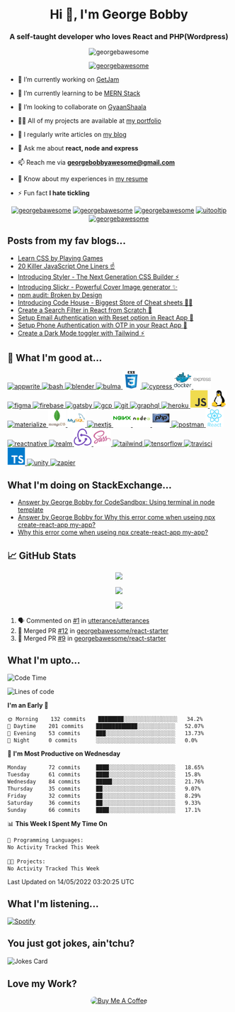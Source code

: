<h1 align="center">Hi 👋, I'm George Bobby</h1>  
<h3 align="center">A self-taught developer who loves React and PHP(Wordpress)</h3>  
  
<p align="center"> <img src="https://badges.pufler.dev/visits/georgebawesome/georgebawesome" alt="georgebawesome" /> </p>  

<p align="center"> <a href="https://twitter.com/georgebawesome" target="blank"><img src="https://img.shields.io/twitter/follow/georgebawesome?logo=twitter&style=for-the-badge" alt="georgebawesome" /></a> </p>  
  
- 🔭 I’m currently working on [GetJam](https://joju.cf/)  
  
- 🌱 I’m currently learning to be [MERN Stack](https://www.mongodb.com/mern-stack)
  
- 👯 I’m looking to collaborate on [GyaanShaala](https://gyaanshaala.in/)  
  
- 👨‍💻 All of my projects are available at [my portfolio](https://georgebawesome.ml/)  
  
- 📝 I regularly write articles on [my blog](https://dev.to/georgebawesome)  
  
- 💬 Ask me about **react, node and express**  
  
- 📫 Reach me via **georgebobbyawesome@gmail.com**  
  
- 📄 Know about my experiences in [my resume](https://georgebawesome.ml/)  
  
- ⚡ Fun fact **I hate tickling**  

<p align="center">  
<a href="https://codepen.io/georgebawesome" target="blank"><img align="center" src="https://raw.githubusercontent.com/rahuldkjain/github-profile-readme-generator/master/src/images/icons/Social/codepen.svg" alt="georgebawesome" height="30" width="40" /></a>  
<a href="https://twitter.com/georgebawesome" target="blank"><img align="center" src="https://raw.githubusercontent.com/rahuldkjain/github-profile-readme-generator/master/src/images/icons/Social/twitter.svg" alt="georgebawesome" height="30" width="40" /></a>  
<a href="https://linkedin.com/in/georgebawesome" target="blank"><img align="center" src="https://raw.githubusercontent.com/rahuldkjain/github-profile-readme-generator/master/src/images/icons/Social/linked-in-alt.svg" alt="georgebawesome" height="30" width="40" /></a>  
<a href="https://instagram.com/uitooltip" target="blank"><img align="center" src="https://raw.githubusercontent.com/rahuldkjain/github-profile-readme-generator/master/src/images/icons/Social/instagram.svg" alt="uitooltip" height="30" width="40" /></a>  
<a href="https://dribbble.com/georgebawesome" target="blank"><img align="center" src="https://raw.githubusercontent.com/rahuldkjain/github-profile-readme-generator/master/src/images/icons/Social/dribbble.svg" alt="georgebawesome" height="30" width="40" /></a>  
</p>  

## Posts from my fav blogs...

<!-- BLOG-POST-LIST:START -->
- [Learn CSS by Playing Games](https://blog.saviomartin.com/learn-css-by-playing-games)
- [20 Killer JavaScript One Liners ☝️](https://blog.saviomartin.com/20-killer-javascript-one-liners)
- [Introducing Styler - The Next Generation CSS Builder ⚡️](https://blog.saviomartin.com/styler)
- [Introducing Slickr - Powerful Cover Image generator ✨️](https://blog.saviomartin.com/introducing-slickr-powerful-cover-image-generator)
- [npm audit: Broken by Design](https://overreacted.io/npm-audit-broken-by-design/)
- [Introducing Code House - Biggest Store of Cheat sheets 👨‍💻](https://blog.saviomartin.com/introducing-code-house-biggest-store-of-cheat-sheets)
- [Create a Search Filter in React from Scratch 🔎](https://blog.saviomartin.com/create-a-search-filter-in-react-from-scratch)
- [Setup Email Authentication with Reset option in React App 🚀](https://blog.saviomartin.com/setup-email-authentication-with-reset-option-in-react-app)
- [Setup Phone Authentication with OTP in your React App 🚀](https://blog.saviomartin.com/setup-phone-authentication-with-otp-in-your-react-app)
- [Create a Dark Mode toggler with Tailwind ⚡️](https://blog.saviomartin.com/create-a-dark-mode-toggler-with-tailwind)
<!-- BLOG-POST-LIST:END -->

## 💼 What I'm good at... 

<p align="left"> <a href="https://appwrite.io" target="_blank"> <img src="https://www.vectorlogo.zone/logos/appwriteio/appwriteio-icon.svg" alt="appwrite" width="40" height="40"/> </a> <a href="https://www.gnu.org/software/bash/" target="_blank"> <img src="https://www.vectorlogo.zone/logos/gnu_bash/gnu_bash-icon.svg" alt="bash" width="40" height="40"/> </a> <a href="https://www.blender.org/" target="_blank"> <img src="https://download.blender.org/branding/community/blender_community_badge_white.svg" alt="blender" width="40" height="40"/> </a> <a href="https://bulma.io/" target="_blank"> <img src="https://raw.githubusercontent.com/gilbarbara/logos/804dc257b59e144eaca5bc6ffd16949752c6f789/logos/bulma.svg" alt="bulma" width="40" height="40"/> </a> <a href="https://www.w3schools.com/css/" target="_blank"> <img src="https://raw.githubusercontent.com/devicons/devicon/master/icons/css3/css3-original-wordmark.svg" alt="css3" width="40" height="40"/> </a> <a href="https://www.cypress.io" target="_blank"> <img src="https://raw.githubusercontent.com/simple-icons/simple-icons/6e46ec1fc23b60c8fd0d2f2ff46db82e16dbd75f/icons/cypress.svg" alt="cypress" width="40" height="40"/> </a> <a href="https://www.docker.com/" target="_blank"> <img src="https://raw.githubusercontent.com/devicons/devicon/master/icons/docker/docker-original-wordmark.svg" alt="docker" width="40" height="40"/> </a> <a href="https://expressjs.com" target="_blank"> <img src="https://raw.githubusercontent.com/devicons/devicon/master/icons/express/express-original-wordmark.svg" alt="express" width="40" height="40"/> </a> <a href="https://www.figma.com/" target="_blank"> <img src="https://www.vectorlogo.zone/logos/figma/figma-icon.svg" alt="figma" width="40" height="40"/> </a> <a href="https://firebase.google.com/" target="_blank"> <img src="https://www.vectorlogo.zone/logos/firebase/firebase-icon.svg" alt="firebase" width="40" height="40"/> </a> <a href="https://www.gatsbyjs.com/" target="_blank"> <img src="https://www.vectorlogo.zone/logos/gatsbyjs/gatsbyjs-icon.svg" alt="gatsby" width="40" height="40"/> </a> <a href="https://cloud.google.com" target="_blank"> <img src="https://www.vectorlogo.zone/logos/google_cloud/google_cloud-icon.svg" alt="gcp" width="40" height="40"/> </a> <a href="https://git-scm.com/" target="_blank"> <img src="https://www.vectorlogo.zone/logos/git-scm/git-scm-icon.svg" alt="git" width="40" height="40"/> </a> <a href="https://graphql.org" target="_blank"> <img src="https://www.vectorlogo.zone/logos/graphql/graphql-icon.svg" alt="graphql" width="40" height="40"/> </a> <a href="https://heroku.com" target="_blank"> <img src="https://www.vectorlogo.zone/logos/heroku/heroku-icon.svg" alt="heroku" width="40" height="40"/> </a> <a href="https://developer.mozilla.org/en-US/docs/Web/JavaScript" target="_blank"> <img src="https://raw.githubusercontent.com/devicons/devicon/master/icons/javascript/javascript-original.svg" alt="javascript" width="40" height="40"/> </a> <a href="https://www.linux.org/" target="_blank"> <img src="https://raw.githubusercontent.com/devicons/devicon/master/icons/linux/linux-original.svg" alt="linux" width="40" height="40"/> </a> <a href="https://materializecss.com/" target="_blank"> <img src="https://raw.githubusercontent.com/prplx/svg-logos/5585531d45d294869c4eaab4d7cf2e9c167710a9/svg/materialize.svg" alt="materialize" width="40" height="40"/> </a> <a href="https://www.mongodb.com/" target="_blank"> <img src="https://raw.githubusercontent.com/devicons/devicon/master/icons/mongodb/mongodb-original-wordmark.svg" alt="mongodb" width="40" height="40"/> </a> <a href="https://www.mysql.com/" target="_blank"> <img src="https://raw.githubusercontent.com/devicons/devicon/master/icons/mysql/mysql-original-wordmark.svg" alt="mysql" width="40" height="40"/> </a> <a href="https://nextjs.org/" target="_blank"> <img src="https://cdn.worldvectorlogo.com/logos/nextjs-3.svg" alt="nextjs" width="40" height="40"/> </a> <a href="https://www.nginx.com" target="_blank"> <img src="https://raw.githubusercontent.com/devicons/devicon/master/icons/nginx/nginx-original.svg" alt="nginx" width="40" height="40"/> </a> <a href="https://nodejs.org" target="_blank"> <img src="https://raw.githubusercontent.com/devicons/devicon/master/icons/nodejs/nodejs-original-wordmark.svg" alt="nodejs" width="40" height="40"/> </a> <a href="https://www.php.net" target="_blank"> <img src="https://raw.githubusercontent.com/devicons/devicon/master/icons/php/php-original.svg" alt="php" width="40" height="40"/> </a> <a href="https://postman.com" target="_blank"> <img src="https://www.vectorlogo.zone/logos/getpostman/getpostman-icon.svg" alt="postman" width="40" height="40"/> </a> <a href="https://reactjs.org/" target="_blank"> <img src="https://raw.githubusercontent.com/devicons/devicon/master/icons/react/react-original-wordmark.svg" alt="react" width="40" height="40"/> </a> <a href="https://reactnative.dev/" target="_blank"> <img src="https://reactnative.dev/img/header_logo.svg" alt="reactnative" width="40" height="40"/> </a> <a href="https://realm.io/" target="_blank"> <img src="https://raw.githubusercontent.com/bestofjs/bestofjs-webui/8665e8c267a0215f3159df28b33c365198101df5/public/logos/realm.svg" alt="realm" width="40" height="40"/> </a> <a href="https://redux.js.org" target="_blank"> <img src="https://raw.githubusercontent.com/devicons/devicon/master/icons/redux/redux-original.svg" alt="redux" width="40" height="40"/> </a> <a href="https://sass-lang.com" target="_blank"> <img src="https://raw.githubusercontent.com/devicons/devicon/master/icons/sass/sass-original.svg" alt="sass" width="40" height="40"/> </a> <a href="https://tailwindcss.com/" target="_blank"> <img src="https://www.vectorlogo.zone/logos/tailwindcss/tailwindcss-icon.svg" alt="tailwind" width="40" height="40"/> </a> <a href="https://www.tensorflow.org" target="_blank"> <img src="https://www.vectorlogo.zone/logos/tensorflow/tensorflow-icon.svg" alt="tensorflow" width="40" height="40"/> </a> <a href="https://travis-ci.org" target="_blank"> <img src="https://www.vectorlogo.zone/logos/travis-ci/travis-ci-icon.svg" alt="travisci" width="40" height="40"/> </a> <a href="https://www.typescriptlang.org/" target="_blank"> <img src="https://raw.githubusercontent.com/devicons/devicon/master/icons/typescript/typescript-original.svg" alt="typescript" width="40" height="40"/> </a> <a href="https://unity.com/" target="_blank"> <img src="https://www.vectorlogo.zone/logos/unity3d/unity3d-icon.svg" alt="unity" width="40" height="40"/> </a> <a href="https://zapier.com" target="_blank"> <img src="https://www.vectorlogo.zone/logos/zapier/zapier-icon.svg" alt="zapier" width="40" height="40"/> </a> </p>  

## What I'm doing on StackExchange...

<!-- STACKOVERFLOW:START -->
- [Answer by George Bobby for CodeSandbox: Using terminal in node template](https://stackoverflow.com/questions/64828353/codesandbox-using-terminal-in-node-template/70359679#70359679)
- [Answer by George Bobby for Why this error come when useing npx create-react-app my-app?](https://stackoverflow.com/questions/67455023/why-this-error-come-when-useing-npx-create-react-app-my-app/67458220#67458220)
- [Why this error come when useing npx create-react-app my-app?](https://stackoverflow.com/questions/67455023/why-this-error-come-when-useing-npx-create-react-app-my-app)
<!-- STACKOVERFLOW:END -->

## &#x1f4c8; GitHub Stats

<p align="center">
    <a href="https://github.com/georgebawesome">
    <img src="https://github-readme-stats.vercel.app/api?username=georgebawesome&theme=prussian&show_icons=true&count_private=true&hide_border=true">
  </a>
</p>

<p align="center">
  <a href="https://github-readme-stats.vercel.app/api/top-langs/?username=georgebawesome&layout=compact&theme=prussian">
    <img src="https://github-readme-stats.vercel.app/api/top-langs/?username=georgebawesome&layout=compact&theme=prussian">
  </a>
</p>

<p align="center">
  <a href="https://activity-graph.herokuapp.com/graph?username=georgebawesome&custom_title=George's%20Activity%20Graph&theme=github&hide_border=true">
    <img src="https://activity-graph.herokuapp.com/graph?username=georgebawesome&custom_title=George's%20Activity%20Graph&theme=github&hide_border=true">
  </a>
</p>

<!--START_SECTION:activity-->
1. 🗣 Commented on [#1](https://github.com/utterance/utterances/issues/1) in [utterance/utterances](https://github.com/utterance/utterances)
2. 🎉 Merged PR [#12](https://github.com/georgebawesome/react-starter/pull/12) in [georgebawesome/react-starter](https://github.com/georgebawesome/react-starter)
3. 🎉 Merged PR [#9](https://github.com/georgebawesome/react-starter/pull/9) in [georgebawesome/react-starter](https://github.com/georgebawesome/react-starter)
<!--END_SECTION:activity-->

## What I'm upto...

<!--START_SECTION:waka-->
![Code Time](http://img.shields.io/badge/Code%20Time-0%20secs-blue)

![Lines of code](https://img.shields.io/badge/From%20Hello%20World%20I%27ve%20Written-458%20Thousand%20lines%20of%20code-blue)

**I'm an Early 🐤** 

```text
🌞 Morning    132 commits    ████████░░░░░░░░░░░░░░░░░   34.2% 
🌆 Daytime    201 commits    █████████████░░░░░░░░░░░░   52.07% 
🌃 Evening    53 commits     ███░░░░░░░░░░░░░░░░░░░░░░   13.73% 
🌙 Night      0 commits      ░░░░░░░░░░░░░░░░░░░░░░░░░   0.0%

```
📅 **I'm Most Productive on Wednesday** 

```text
Monday       72 commits     ████░░░░░░░░░░░░░░░░░░░░░   18.65% 
Tuesday      61 commits     ████░░░░░░░░░░░░░░░░░░░░░   15.8% 
Wednesday    84 commits     █████░░░░░░░░░░░░░░░░░░░░   21.76% 
Thursday     35 commits     ██░░░░░░░░░░░░░░░░░░░░░░░   9.07% 
Friday       32 commits     ██░░░░░░░░░░░░░░░░░░░░░░░   8.29% 
Saturday     36 commits     ██░░░░░░░░░░░░░░░░░░░░░░░   9.33% 
Sunday       66 commits     ████░░░░░░░░░░░░░░░░░░░░░   17.1%

```


📊 **This Week I Spent My Time On** 

```text
💬 Programming Languages: 
No Activity Tracked This Week

🐱‍💻 Projects: 
No Activity Tracked This Week

```


 Last Updated on 14/05/2022 03:20:25 UTC
<!--END_SECTION:waka-->

## What I'm listening...

[![Spotify](https://georgebawesome-spotify.vercel.app/api/spotify)](https://open.spotify.com/user/cjxcp001npcxkfkoeloaj3yb5)

## You just got jokes, ain'tchu?

<!-- HTML -->
<img align="center" src="https://readme-jokes.vercel.app/api?hideBorder&theme=solidBlue" alt="Jokes Card" />

## Love my Work?

<p align="center">
<a href="https://www.buymeacoffee.com/georgebawesome" target="_blank"><img src="https://cdn.buymeacoffee.com/buttons/default-red.png" alt="Buy Me A Coffee" width="200"  style="border-radius: 20px;"></a>
</p>
